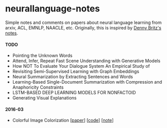 # neurallanguage-notes
Simple notes and comments on papers about neural language learning from arxiv, ACL, EMNLP, NAACLE, etc. Originally, this is inspired by [Denny Britz's notes](https://github.com/dennybritz/deeplearning-papernotes).

#### TODO
- Pointing the Unknown Words
- Attend, Infer, Repeat Fast Scene Understanding with Generative Models
- How NOT To Evaluate Your Dialogue System An Empirical Study of
- Revisiting Semi-Supervised Learning with Graph Embeddings
- Neural Summarization by Extracting Sentences and Words
- Learning-Based Single-Document Summarization with Compression and Anaphoricity Constraints
- LSTM-BASED DEEP LEARNING MODELS FOR NONFACTOID
- Generating Visual Explanations

#### 2016-03
- Colorful Image Colorization [[paper](http://arxiv.org/abs/1603.08511)]  [[code](https://github.com/richzhang/colorization)] [[note](/notes/Colorful-Image-Colorization.md)]


